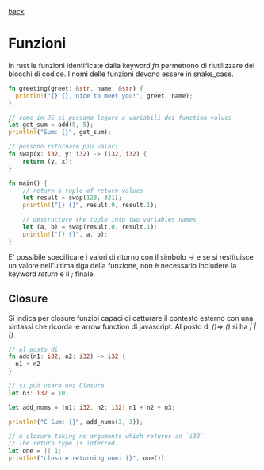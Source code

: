 [back](../README.md)

# Funzioni

In rust le funzioni identificate dalla keyword *fn* permettono di riutilizzare dei blocchi di codice. I nomi delle funzioni devono essere in snake_case.

```rust
fn greeting(greet: &str, name: &str) {
  println!("{} {}, nice to meet you!", greet, name);
}

// come in JS si possono legare a variabili dei function values
let get_sum = add(5, 5);
println!("Sum: {}", get_sum);

// possono ritornare più valori 
fn swap(x: i32, y: i32) -> (i32, i32) {
    return (y, x);
}

fn main() {
    // return a tuple of return values
    let result = swap(123, 321);
    println!("{} {}", result.0, result.1);

    // destructure the tuple into two variables names
    let (a, b) = swap(result.0, result.1);
    println!("{} {}", a, b);
}
```
E' possibile specificare i valori di ritorno con il simbolo *->* e se si restituisce un valore nell'ultima riga della funzione, non è necessario includere la keyword *return* e il *;* finale.


## Closure
Si indica per closure funzioi capaci di catturare il contesto esterno con una sintassi che ricorda le arrow function di javascript. Al posto di *()=> ()* si ha *| | ()*.

```rust
// al posto di
fn add(n1: i32, n2: i32) -> i32 {
  n1 + n2
}

// si può usare una Closure
let n3: i32 = 10;

let add_nums = |n1: i32, n2: i32| n1 + n2 + n3;

println!("C Sum: {}", add_nums(3, 3));

// A closure taking no arguments which returns an `i32`.
// The return type is inferred.
let one = || 1;
println!("closure returning one: {}", one());
```

